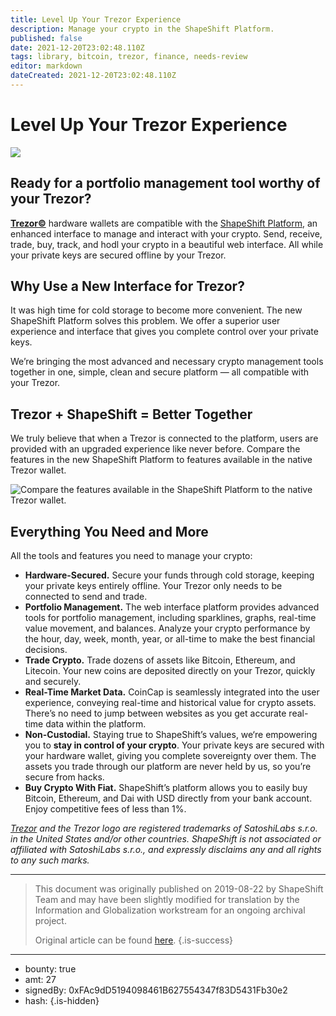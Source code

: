 ```yaml
---
title: Level Up Your Trezor Experience
description: Manage your crypto in the ShapeShift Platform.
published: false
date: 2021-12-20T23:02:48.110Z
tags: library, bitcoin, trezor, finance, needs-review
editor: markdown
dateCreated: 2021-12-20T23:02:48.110Z
---
```


# Level Up Your Trezor Experience

![](https://assets.website-files.com/5e9a09610b7dce71f87f7f17/5e9fb780c8f4c0f28fe29473_1_l9IgVNCdYEyoMYdwx_QbyA-(1).png)

## Ready for a portfolio management tool worthy of your Trezor?

[**Trezor©**](https://trezor.io/) hardware wallets are compatible with the [ShapeShift Platform](http://shapeshift.com/), an enhanced interface to manage and interact with your crypto. Send, receive, trade, buy, track, and hodl your crypto in a beautiful web interface. All while your private keys are secured offline by your Trezor.

## Why Use a New Interface for Trezor?

It was high time for cold storage to become more convenient. The new ShapeShift Platform solves this problem. We offer a superior user experience and interface that gives you complete control over your private keys.

We’re bringing the most advanced and necessary crypto management tools together in one, simple, clean and secure platform — all compatible with your Trezor.<br/> 

## Trezor + ShapeShift = Better Together

We truly believe that when a Trezor is connected to the platform, users are provided with an upgraded experience like never before. Compare the features in the new ShapeShift Platform to features available in the native Trezor wallet.

![Compare the features available in the ShapeShift Platform to the native Trezor wallet.](https://assets.website-files.com/5e9a09610b7dce71f87f7f17/5e9fb7b4efc62ba554b28cb2_1*k4d0M5IA7erk6cCxHMZkIA.jpeg)

## Everything You Need and More<br/> 

All the tools and features you need to manage your crypto:

* **Hardware-Secured.** Secure your funds through cold storage, keeping your private keys entirely offline. Your Trezor only needs to be connected to send and trade.
* **Portfolio Management.** The web interface platform provides advanced tools for portfolio management, including sparklines, graphs, real-time value movement, and balances. Analyze your crypto performance by the hour, day, week, month, year, or all-time to make the best financial decisions.
* **Trade Crypto.** Trade dozens of assets like Bitcoin, Ethereum, and Litecoin. Your new coins are deposited directly on your Trezor, quickly and securely.
* **Real-Time Market Data.** CoinCap is seamlessly integrated into the user experience, conveying real-time and historical value for crypto assets. There’s no need to jump between websites as you get accurate real-time data within the platform.
* **Non-Custodial.** Staying true to ShapeShift’s values, we‘re empowering you to **stay in control of your crypto**. Your private keys are secured with your hardware wallet, giving you complete sovereignty over them. The assets you trade through our platform are never held by us, so you’re secure from hacks.
* **Buy Crypto With Fiat.** ShapeShift’s platform allows you to easily buy Bitcoin, Ethereum, and Dai with USD directly from your bank account. Enjoy competitive fees of less than 1%.<br/> 

[*Trezor*](http://trezor.io/) *and the Trezor logo are registered trademarks of SatoshiLabs s.r.o. in the United States and/or other countries. ShapeShift is not associated or affiliated with SatoshiLabs s.r.o., and expressly disclaims any and all rights to any such marks.*

---

> This document was originally published on 2019-08-22 by ShapeShift Team and may have been slightly modified for translation by the Information and Globalization workstream for an ongoing archival project.
>
> Original article can be found [here](https://shapeshift.com/library/level-up-your-trezor-experience).
{.is-success}

---

- bounty: true
- amt: 27
- signedBy: 0xFAc9dD5194098461B627554347f83D5431Fb30e2
- hash: 
{.is-hidden}